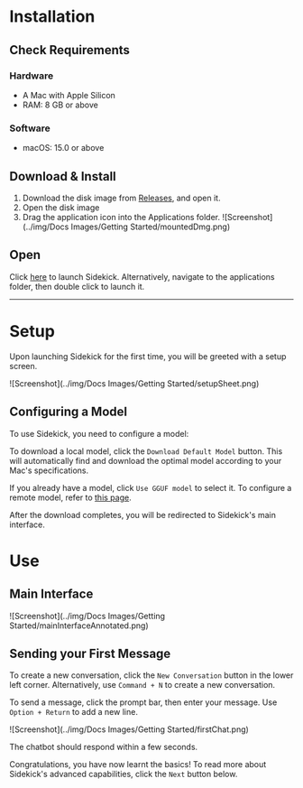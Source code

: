 # Installation

## Check Requirements

### Hardware
- A Mac with Apple Silicon
- RAM: 8 GB or above

### Software
- macOS: 15.0 or above

## Download & Install
1. Download the disk image from [Releases](https://github.com/johnbean393/Sidekick/releases/), and open it.
2. Open the disk image
3. Drag the application icon into the Applications folder.
![Screenshot](../img/Docs Images/Getting Started/mountedDmg.png)

## Open
Click [here](sidekick://) to launch Sidekick. Alternatively, navigate to the applications folder, then double click to launch it.

---

# Setup

Upon launching Sidekick for the first time, you will be greeted with a setup screen.

![Screenshot](../img/Docs Images/Getting Started/setupSheet.png)

## Configuring a Model

To use Sidekick, you need to configure a model:

To download a local model, click the `Download Default Model` button. This will automatically find and download the optimal model according to your Mac's specifications.

If you already have a model, click `Use GGUF model` to select it. To configure a remote model, refer to [this page](./Features/remoteModels.md).

After the download completes, you will be redirected to Sidekick's main interface.

# Use

## Main Interface

![Screenshot](../img/Docs Images/Getting Started/mainInterfaceAnnotated.png)

## Sending your First Message

To create a new conversation, click the `New Conversation` button in the lower left corner. Alternatively, use `Command + N` to create a new conversation.

To send a message, click the prompt bar, then enter your message. Use `Option + Return` to add a new line.

![Screenshot](../img/Docs Images/Getting Started/firstChat.png)

The chatbot should respond within a few seconds.

Congratulations, you have now learnt the basics! To read more about Sidekick's advanced capabilities, click the `Next` button below.